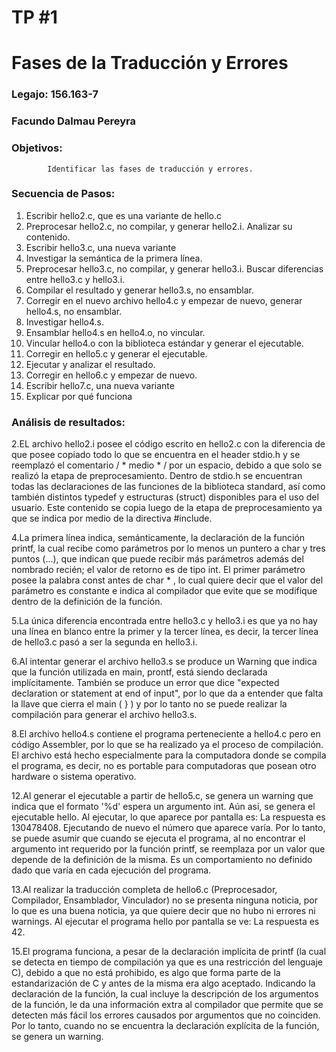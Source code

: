 # TP #1
# Fases de la Traducción y Errores
### Legajo: 156.163-7
### Facundo Dalmau Pereyra
### Objetivos:
            Identificar las fases de traducción y errores.
###  Secuencia de Pasos:
  1. Escribir hello2.c, que es una variante de hello.c
  2. Preprocesar hello2.c, no compilar, y generar hello2.i. Analizar su contenido.
  3. Escribir hello3.c, una nueva variante
  4. Investigar la semántica de la primera línea.
  5. Preprocesar hello3.c, no compilar, y generar hello3.i. Buscar diferencias entre hello3.c y hello3.i.
  6. Compilar el resultado y generar hello3.s, no ensamblar.
  7. Corregir en el nuevo archivo hello4.c y empezar de nuevo, generar hello4.s, no ensamblar.
  8. Investigar hello4.s.
  9. Ensamblar hello4.s en hello4.o, no vincular.
  10. Vincular hello4.o con la biblioteca estándar y generar el ejecutable.
  11. Corregir en hello5.c y generar el ejecutable.
  12. Ejecutar y analizar el resultado.
  13. Corregir en hello6.c y empezar de nuevo.
  14. Escribir hello7.c, una nueva variante
  15. Explicar por qué funciona

###   Análisis de resultados:
  2.EL archivo hello2.i posee el código escrito en hello2.c con la diferencia de que posee copiado todo lo que se encuentra en el header stdio.h y se reemplazó el comentario / * medio * / por un espacio, debido a que solo se realizó la etapa de preprocesamiento.
  Dentro de stdio.h se encuentran todas las declaraciones de las funciones de la biblioteca standard, así como también distintos typedef y estructuras (struct) disponibles para el uso del usuario. Este contenido se copia luego de la etapa de preprocesamiento ya que se indica por medio de la directiva #include.

  4.La primera línea indica, semánticamente, la declaración de la función printf, la cual recibe como parámetros por lo menos un puntero a char y tres puntos (...), que indican que puede recibir más parámetros además del nombrado recién; el valor de retorno es de tipo int. El primer parámetro posee la palabra const antes de char * , lo cual quiere decir que el valor del parámetro es constante e indica al compilador que evite que se modifique dentro de la definición de la función.

  5.La única diferencia encontrada entre hello3.c y hello3.i es que ya no hay una línea en blanco entre la primer y la tercer línea, es decir, la tercer línea de hello3.c pasó a ser la segunda en hello3.i.

  6.Al intentar generar el archivo hello3.s se produce un Warning que indica que la función utilizada en main, prontf, está siendo declarada implícitamente. También se produce un error que dice "expected declaration or statement at end of input", por lo que da a entender que falta la llave que cierra el main ( } ) y por lo tanto no se puede realizar la compilación para generar el archivo hello3.s.

  8.El archivo hello4.s contiene el programa perteneciente a hello4.c pero en código Assembler, por lo que se ha realizado ya el proceso de compilación. El archivo está hecho especialmente para la computadora donde se compila el programa, es decir, no es portable para computadoras que posean otro hardware o sistema operativo.

  12.Al generar el ejecutable a partir de hello5.c, se genera un warning que indica que el formato '%d' espera un argumento int. Aún así, se genera el ejecutable hello. Al ejecutar, lo que aparece por pantalla es: La respuesta es 130478408. Ejecutando de nuevo el número que aparece varía. Por lo tanto, se puede asumir que cuando se ejecuta el programa, al no encontrar el argumento int requerido por la función printf, se reemplaza por un valor que depende de la definición de la misma. Es un comportamiento no definido dado que varía en cada ejecución del programa.

  13.Al realizar la traducción completa de hello6.c (Preprocesador, Compilador, Ensamblador, Vinculador) no se presenta ninguna noticia, por lo que es una buena noticia, ya que quiere decir que no hubo ni errores ni warnings. Al ejecutar el programa hello por pantalla se ve: La respuesta es 42.

  15.El programa funciona, a pesar de la declaración implícita de printf (la cual se detecta en tiempo de compilación ya que es una restricción del lenguaje C), debido a que no está prohibido, es algo que forma parte de la estandarización de C y antes de la misma era algo aceptado.
  Indicando la declaración de la función, la cual incluye la descripción de los argumentos de la función, le da una información extra al compilador que permite que se detecten más fácil los errores causados por argumentos que no coinciden. Por lo tanto, cuando no se encuentra la declaración explícita de la función, se genera un warning.
